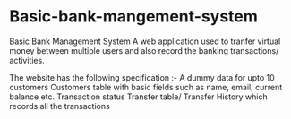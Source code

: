 # Basic-bank-mangement-system
 Basic Bank Management System
A web application used to tranfer virtual money between multiple users and also record the banking transactions/ activities.

The website has the following specification :-
A dummy data for upto 10 customers Customers table with basic fields such as name, email, current balance etc. Transaction status Transfer table/ Transfer History which records all the transactions
